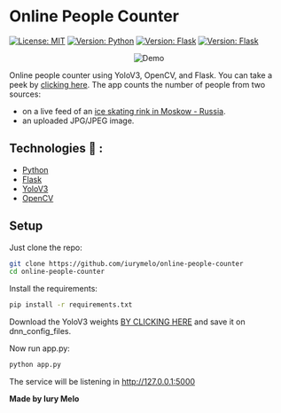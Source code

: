# Online People Counter

[![License: MIT](https://img.shields.io/badge/License-MIT-green.svg)](https://opensource.org/licenses/MIT) [![Version: Python](https://img.shields.io/badge/Python-3.7.2-blue)](https://www.python.org/downloads/) [![Version: Flask](https://img.shields.io/badge/Flask-1.1.X-blue)](https://flask.palletsprojects.com/en/1.1.x/) [![Version: Flask](https://img.shields.io/badge/Yolo-V3-blue)](https://pjreddie.com/darknet/yolo/)

<p align="center">
   <img src="https://media.giphy.com/media/dv1V127SvGgn2e908G/giphy.gif" alt="Demo" class="center"> 
</p>

Online people counter using YoloV3, OpenCV, and Flask. You can take a peek by [clicking here](http://count-people.herokuapp.com/).
The app counts the number of people from two sources:

* on a live feed of an [ice skating rink in Moskow - Russia](http://176.57.73.231/mjpg/video.mjpg).
* an uploaded JPG/JPEG image.

## Technologies :rocket: :

* [Python](https://www.python.org/)
* [Flask](https://flask.palletsprojects.com/en/1.1.x/)
* [YoloV3](https://pjreddie.com/darknet/yolo/)
* [OpenCV](https://opencv.org/)

## Setup

Just clone the repo:

```sh
git clone https://github.com/iurymelo/online-people-counter
cd online-people-counter
```

Install the requirements:

```sh
pip install -r requirements.txt
```

Download the YoloV3 weights [BY CLICKING HERE](https://pjreddie.com/media/files/yolov3.weights) and save it on dnn_config_files.

Now run app.py:

```sh
python app.py
```

The service will be listening in
http://127.0.0.1:5000

**Made by Iury Melo**
